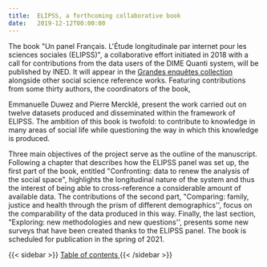 ```yaml
---
title:  ELIPSS, a forthcoming collaborative book
date:   2019-12-12T00:00:00
---
```


The book "Un panel Français. L'Étude longitudinale par internet pour les sciences sociales (ELIPSS)", a collaborative effort initiated in 2018 with a call for contributions from the data users of the DIME Quanti system, will be published by INED. It will appear in the [Grandes enquêtes collection](https://www.ined.fr/fr/publications/editions/grandes-enquetes/) alongside other social science reference works.
Featuring contributions from some thirty authors, the coordinators of the book,

<!--more-->
Emmanuelle Duwez and Pierre Mercklé, present the work carried out on twelve datasets produced and disseminated within the framework of ELIPSS. The ambition of this book is twofold: to contribute to knowledge in many areas of social life while questioning the way in which this knowledge is produced.

Three main objectives of the project serve as the outline of the manuscript. Following a chapter that describes how the ELIPSS panel was set up, the first part of the book, entitled "Confronting: data to renew the analysis of the social space", highlights the longitudinal nature of the system and thus the interest of being able to cross-reference a considerable amount of available data. The contributions of the second part, "Comparing: family, justice and health through the prism of different demographics'', focus on the comparability of the data produced in this way. Finally, the last section, "Exploring: new methodologies and new questions'', presents some new surveys that have been created thanks to the ELIPSS panel. 
The book is scheduled for publication in the spring of 2021.

{{< sidebar >}}
<a href="/docs/Sommaire_UnPanelFrancais.pdf">Table of contents </a>
{{< /sidebar >}}
